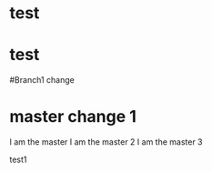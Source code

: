 # test
# test

#Branch1 change

# master change 1


I am the master
I am the master 2
I am the master 3


test1